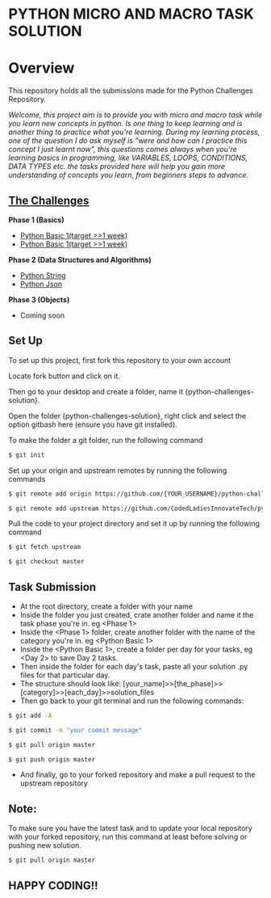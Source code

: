 # **PYTHON MICRO AND MACRO TASK SOLUTION**

# **Overview**

This repository holds all the submissions made for the Python Challenges Repository.

_Welcome, this project aim is to provide you with micro and macro task while you learn new concepts in python. Is one thing to keep learning and is another thing to practice what you're learning. During my learning process, one of the question I do ask myself is "were and how can I practice this concept I just learnt now", this questions comes always when you're learning basics in programming, like VARIABLES, LOOPS, CONDITIONS, DATA TYPES etc. the tasks provided here will help you gain more understanding of concepts you learn, from beginners steps to advance._

## [The Challenges](https://github.com/CodedLadiesInnovateTech/python-challenges)

**Phase 1 (Basics)**

- [Python Basic 1(target >>1 week)](https://github.com/CodedLadiesInnovateTech/python-challenges/tree/master/Phase-1/Python%20Basic%201)
- [Python Basic 1(target >>1 week)](https://github.com/CodedLadiesInnovateTech/python-challenges/tree/master/Phase-1/Python%20Basic%202)


**Phase 2 (Data Structures and Algorithms)**

- [Python String](https://github.com/CodedLadiesInnovateTech/python-challenges/tree/master/Phase-2/String)
- [Python Json](https://github.com/CodedLadiesInnovateTech/python-challenges/tree/master/Phase-2/Json)

**Phase 3 (Objects)**

- Coming soon

## Set Up

To set up this project, first fork this repository to your own account

Locate fork button and click on it.

Then go to your desktop and create a folder, name it {python-challenges-solution}.

Open the folder {python-challenges-solution}, right click and select the option gitbash here 
(ensure you have git installed).

To make the folder a git folder, run the following command

```sh
$ git init
```

Set up your origin and upstream remotes by running the following commands

```sh
$ git remote add origin https://github.com/{YOUR_USERNAME}/python-challenge-solutions.git
```

```sh
$ git remote add upstream https://github.com/CodedLadiesInnovateTech/python-challenge-solutions.git
```

Pull the code to your project directory and set it up by running the following command

```sh
$ git fetch upstream
```

```sh
$ git checkout master
```

## Task Submission

- At the root directory, create a folder with your name
- Inside the folder you just created, crate another folder and name it the task phase you're in. eg <Phase 1>
- Inside the <Phase 1> folder, create another folder with the name of the category you're in. eg <Python Basic 1>
- Inside the <Python Basic 1>, create a folder per day for your tasks, eg <Day 2> to save Day 2 tasks.
- Then inside the folder for each day's task, paste all your solution .py files for that particular day.
- The structure should look like: [your_name]>>[the_phase]>>[category]>>[each_day]>>solution_files
- Then go back to your git terminal and run the following commands:
```sh
$ git add -A
```
```sh
$ git commit -m "your commit message"
```
```sh
$ git pull origin master
```
```sh
$ git push origin master
```
- And finally, go to your forked repository and make a pull request to the upstream repository 


## Note:

To make sure you have the latest task and to update your local repository with your forked repository, run this command at least before solving or pushing new solution.

```sh
$ git pull origin master
```
## HAPPY CODING!!
